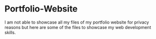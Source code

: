 # Portfolio-Website

I am not able to showcase all my files of my portfolio website for privacy reasons but here are some of the files to showcase my web development skills.
